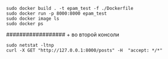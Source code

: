     sudo docker build . -t epam_test -f ./Dockerfile
    sudo docker run -p 8000:8000 epam_test
    sudo docker image ls
    sudo docker ps
################## + во второй консоли 

    sudo netstat -ltnp
    curl -X GET "http://127.0.0.1:8000/posts" -H  "accept: */*"
